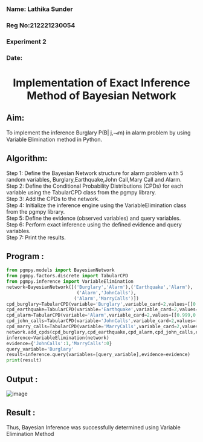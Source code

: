 <H3>Name: Lathika Sunder </H3>
<H3>Reg No:212221230054</H3>
<H3>Experiment 2</H3>
<H3>Date:</H3>
<h1 align =center>Implementation of Exact Inference Method of Bayesian Network</h1>

## Aim:
To implement the inference Burglary P(B| j,⥗m) in alarm problem by using Variable Elimination method in Python.

## Algorithm:

Step 1: Define the Bayesian Network structure for alarm problem with 5 random variables, Burglary,Earthquake,John Call,Mary Call and Alarm.<br>
Step 2: Define the Conditional Probability Distributions (CPDs) for each variable using the TabularCPD class from the pgmpy library.<br>
Step 3: Add the CPDs to the network.<br>
Step 4: Initialize the inference engine using the VariableElimination class from the pgmpy library.<br>
Step 5: Define the evidence (observed variables) and query variables.<br>
Step 6: Perform exact inference using the defined evidence and query variables.<br>
Step 7: Print the results.<br>

## Program :
```python
from pgmpy.models import BayesianNetwork
from pgmpy.factors.discrete import TabularCPD
from pgmpy.inference import VariableElimination
network=BayesianNetwork([('Burglary','Alarm'),('Earthquake','Alarm'),
                          ('Alarm','JohnCalls'),
                         ('Alarm','MarryCalls')])
cpd_burglary=TabularCPD(variable='Burglary',variable_card=2,values=[[0.999],[0.001]])
cpd_earthquake=TabularCPD(variable='Earthquake',variable_card=2,values=[[0.998],[0.002]])
cpd_alarm=TabularCPD(variable='Alarm',variable_card=2,values=[[0.999,0.71,0.06,0.05],[0.001,0.29,0.94,0.95]],evidence=['Burglary','Earthquake'],evidence_card=[2,2])
cpd_john_calls=TabularCPD(variable='JohnCalls',variable_card=2,values=[[0.95,0.1],[0.05,0.9]],evidence=['Alarm'],evidence_card=[2])
cpd_marry_calls=TabularCPD(variable='MarryCalls',variable_card=2,values=[[0.99,0.3],[0.01,0.7]],evidence=['Alarm'],evidence_card=[2])
network.add_cpds(cpd_burglary,cpd_earthquake,cpd_alarm,cpd_john_calls,cpd_marry_calls)
inference=VariableElimination(network)
evidence={'JohnCalls':1,'MarryCalls':0}
query_variable='Burglary'
result=inference.query(variables=[query_variable],evidence=evidence)
print(result)
```

## Output :
![image](https://github.com/Afsarjumail/Ex2---AAI/assets/118343395/feef852f-312c-4d82-8ba8-7b73d6688354)


## Result :
Thus, Bayesian Inference was successfully determined using Variable Elimination Method

